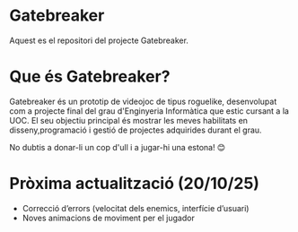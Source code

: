 # Gatebreaker

Aquest es el repositori del projecte Gatebreaker.


# Que és Gatebreaker?

Gatebreaker és un prototip de videojoc de tipus roguelike, desenvolupat com a projecte final del grau d'Enginyeria Informàtica que estic cursant a la UOC. El seu objectiu principal és mostrar les meves habilitats en disseny,programació i gestió de projectes adquirides durant el grau.

No dubtis a donar-li un cop d'ull i a jugar-hi una estona! 😊


# Pròxima actualització (20/10/25)
- Correcció d’errors (velocitat dels enemics, interfície d’usuari)
- Noves animacions de moviment per el jugador
